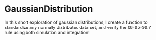 # GaussianDistribution

In this short exploration of gaussian distributions, I create a function to standardize any normally distributed data set, and verify the 68-95-99.7 rule using both simulation and integration!
 
